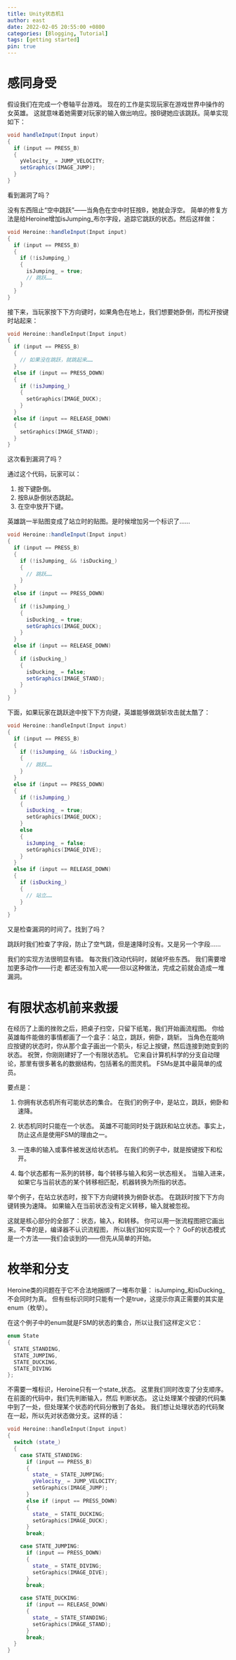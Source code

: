 ```yaml
---
title: Unity状态机1
author: east
date: 2022-02-05 20:55:00 +0800
categories: [Blogging, Tutorial]
tags: [getting started]
pin: true
---
```


# 感同身受

假设我们在完成一个卷轴平台游戏。 现在的工作是实现玩家在游戏世界中操作的女英雄。 这就意味着她需要对玩家的输入做出响应。按B键她应该跳跃。简单实现如下：
```c#
void handleInput(Input input)
{
  if (input == PRESS_B)
  {
    yVelocity_ = JUMP_VELOCITY;
    setGraphics(IMAGE_JUMP);
  }
}
```
看到漏洞了吗？

没有东西阻止“空中跳跃”——当角色在空中时狂按B，她就会浮空。 简单的修复方法是给Heroine增加isJumping_布尔字段，追踪它跳跃的状态。然后这样做：
```c#
void Heroine::handleInput(Input input)
{
  if (input == PRESS_B)
  {
    if (!isJumping_)
    {
      isJumping_ = true;
      // 跳跃……
    }
  }
}
```

接下来，当玩家按下下方向键时，如果角色在地上，我们想要她卧倒，而松开按键时站起来：
```c++
void Heroine::handleInput(Input input)
{
  if (input == PRESS_B)
  {
    // 如果没在跳跃，就跳起来……
  }
  else if (input == PRESS_DOWN)
  {
    if (!isJumping_)
    {
      setGraphics(IMAGE_DUCK);
    }
  }
  else if (input == RELEASE_DOWN)
  {
    setGraphics(IMAGE_STAND);
  }
}
```

这次看到漏洞了吗？

通过这个代码，玩家可以：
1. 按下键卧倒。
2. 按B从卧倒状态跳起。
3. 在空中放开下键。
  
英雄跳一半贴图变成了站立时的贴图。是时候增加另一个标识了……
```c#
void Heroine::handleInput(Input input)
{
  if (input == PRESS_B)
  {
    if (!isJumping_ && !isDucking_)
    {
      // 跳跃……
    }
  }
  else if (input == PRESS_DOWN)
  {
    if (!isJumping_)
    {
      isDucking_ = true;
      setGraphics(IMAGE_DUCK);
    }
  }
  else if (input == RELEASE_DOWN)
  {
    if (isDucking_)
    {
      isDucking_ = false;
      setGraphics(IMAGE_STAND);
    }
  }
}
```
下面，如果玩家在跳跃途中按下下方向键，英雄能够做跳斩攻击就太酷了：
```c++
void Heroine::handleInput(Input input)
{
  if (input == PRESS_B)
  {
    if (!isJumping_ && !isDucking_)
    {
      // 跳跃……
    }
  }
  else if (input == PRESS_DOWN)
  {
    if (!isJumping_)
    {
      isDucking_ = true;
      setGraphics(IMAGE_DUCK);
    }
    else
    {
      isJumping_ = false;
      setGraphics(IMAGE_DIVE);
    }
  }
  else if (input == RELEASE_DOWN)
  {
    if (isDucking_)
    {
      // 站立……
    }
  }
}
```
又是检查漏洞的时间了。找到了吗？

跳跃时我们检查了字段，防止了空气跳，但是速降时没有。又是另一个字段……

我们的实现方法很明显有错。 每次我们改动代码时，就破坏些东西。 我们需要增加更多动作——行走 都还没有加入呢——但以这种做法，完成之前就会造成一堆漏洞。

# 有限状态机前来救援
在经历了上面的挫败之后，把桌子扫空，只留下纸笔，我们开始画流程图。 你给英雄每件能做的事情都画了一个盒子：站立，跳跃，俯卧，跳斩。 当角色在能响应按键的状态时，你从那个盒子画出一个箭头，标记上按键，然后连接到她变到的状态。
祝贺，你刚刚建好了一个有限状态机。 它来自计算机科学的分支自动理论，那里有很多著名的数据结构，包括著名的图灵机。 FSMs是其中最简单的成员。

要点是：

1. 你拥有状态机所有可能状态的集合。 在我们的例子中，是站立，跳跃，俯卧和速降。
  
2. 状态机同时只能在一个状态。 英雄不可能同时处于跳跃和站立状态。事实上，防止这点是使用FSM的理由之一。

3. 一连串的输入或事件被发送给状态机。 在我们的例子中，就是按键按下和松开。

4. 每个状态都有一系列的转移，每个转移与输入和另一状态相关。 当输入进来，如果它与当前状态的某个转移相匹配，机器转换为所指的状态。

举个例子，在站立状态时，按下下方向键转换为俯卧状态。 在跳跃时按下下方向键转换为速降。 如果输入在当前状态没有定义转移，输入就被忽视。

这就是核心部分的全部了：状态，输入，和转移。 你可以用一张流程图把它画出来。不幸的是，编译器不认识流程图， 所以我们如何实现一个？ GoF的状态模式是一个方法——我们会谈到的——但先从简单的开始。

# 枚举和分支
Heroine类的问题在于它不合法地捆绑了一堆布尔量： isJumping_和isDucking_不会同时为真。 但有些标识同时只能有一个是true，这提示你真正需要的其实是enum（枚举）。

在这个例子中的enum就是FSM的状态的集合，所以让我们这样定义它：
```c++
enum State
{
  STATE_STANDING,
  STATE_JUMPING,
  STATE_DUCKING,
  STATE_DIVING
};
```
不需要一堆标识，Heroine只有一个state_状态。 这里我们同时改变了分支顺序。在前面的代码中，我们先判断输入，然后 判断状态。 这让处理某个按键的代码集中到了一处，但处理某个状态的代码分散到了各处。 我们想让处理状态的代码聚在一起，所以先对状态做分支。这样的话：

```c++
void Heroine::handleInput(Input input)
{
  switch (state_)
  {
    case STATE_STANDING:
      if (input == PRESS_B)
      {
        state_ = STATE_JUMPING;
        yVelocity_ = JUMP_VELOCITY;
        setGraphics(IMAGE_JUMP);
      }
      else if (input == PRESS_DOWN)
      {
        state_ = STATE_DUCKING;
        setGraphics(IMAGE_DUCK);
      }
      break;

    case STATE_JUMPING:
      if (input == PRESS_DOWN)
      {
        state_ = STATE_DIVING;
        setGraphics(IMAGE_DIVE);
      }
      break;

    case STATE_DUCKING:
      if (input == RELEASE_DOWN)
      {
        state_ = STATE_STANDING;
        setGraphics(IMAGE_STAND);
      }
      break;
  }
}
```